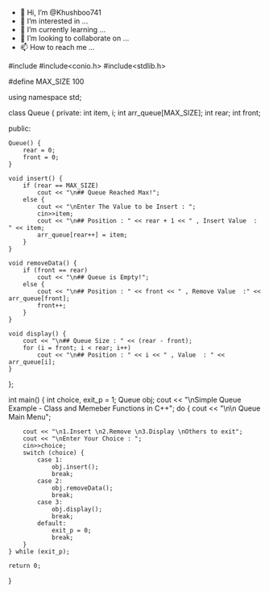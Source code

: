 - 👋 Hi, I’m @Khushboo741
- 👀 I’m interested in ...
- 🌱 I’m currently learning ...
- 💞️ I’m looking to collaborate on ...
- 📫 How to reach me ...

<!---
Khushboo741/Khushboo741 is a ✨ special ✨ repository because its `README.md` (this file) appears on your GitHub profile.
You can click the Preview link to take a look at your changes.
--->
#include <iostream>
#include<conio.h>
#include<stdlib.h>

#define MAX_SIZE 100

using namespace std;

class Queue {
private:
    int item, i;
    int arr_queue[MAX_SIZE];
    int rear;
    int front;

public:

    Queue() {
        rear = 0;
        front = 0;
    }

    void insert() {
        if (rear == MAX_SIZE)
            cout << "\n## Queue Reached Max!";
        else {
            cout << "\nEnter The Value to be Insert : ";
            cin>>item;
            cout << "\n## Position : " << rear + 1 << " , Insert Value  : " << item;
            arr_queue[rear++] = item;
        }
    }

    void removeData() {
        if (front == rear)
            cout << "\n## Queue is Empty!";
        else {
            cout << "\n## Position : " << front << " , Remove Value  :" << arr_queue[front];
            front++;
        }
    }

    void display() {
        cout << "\n## Queue Size : " << (rear - front);
        for (i = front; i < rear; i++)
            cout << "\n## Position : " << i << " , Value  : " << arr_queue[i];
    }
};

int main() {
    int choice, exit_p = 1;
    Queue obj;
    cout << "\nSimple Queue Example - Class and Memeber Functions in C++";
    do {
        cout << "\n\n Queue Main Menu";

        cout << "\n1.Insert \n2.Remove \n3.Display \nOthers to exit";
        cout << "\nEnter Your Choice : ";
        cin>>choice;
        switch (choice) {
            case 1:
                obj.insert();
                break;
            case 2:
                obj.removeData();
                break;
            case 3:
                obj.display();
                break;
            default:
                exit_p = 0;
                break;
        }
    } while (exit_p);

    return 0;
}

